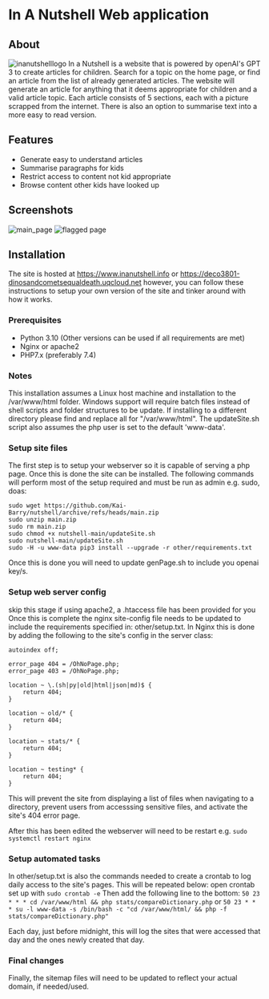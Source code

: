 # In A Nutshell Web application

## About

![inanutshelllogo](https://user-images.githubusercontent.com/88063818/196578827-fdbd4475-dd75-42d3-b4cd-18727f7f4a18.png)
In a Nutshell is a website that is powered by openAI's GPT 3 to create articles for children. Search for a topic on the home page, or find an article from the list of already generated articles. The website will generate an article for anything that it deems appropriate for children and a valid article topic. Each article consists of 5 sections, each with a picture scrapped from the internet. There is also an option to summarise text into a more easy to read version.

## Features

- Generate easy to understand articles
- Summarise paragraphs for kids
- Restrict access to content not kid appropriate
- Browse content other kids have looked up

## Screenshots

![main_page](https://i.imgur.com/KoGpxol.png)
![flagged page](https://user-images.githubusercontent.com/88063818/196042984-d651d11e-5a45-404c-9672-27b3df030ebc.PNG)

## Installation

The site is hosted at https://www.inanutshell.info or https://deco3801-dinosandcometsequaldeath.uqcloud.net however, you can follow these instructions to setup your own version of the site and tinker around with how it works.

### Prerequisites

- Python 3.10 (Other versions can be used if all requirements are met)
- Nginx or apache2
- PHP7.x (preferably 7.4)

### Notes

This installation assumes a Linux host machine and installation to the /var/www/html folder.
Windows support will require batch files instead of shell scripts and folder structures to be update.
If installing to a different directory please find and replace all for "/var/www/html".
The updateSite.sh script also assumes the php user is set to the default 'www-data'.

### Setup site files

The first step is to setup your webserver so it is capable of serving a php page.
Once this is done the site can be installed.
The following commands will perform most of the setup required and must be run as admin e.g. sudo, doas:
```
sudo wget https://github.com/Kai-Barry/nutshell/archive/refs/heads/main.zip
sudo unzip main.zip
sudo rm main.zip
sudo chmod +x nutshell-main/updateSite.sh
sudo nutshell-main/updateSite.sh
sudo -H -u www-data pip3 install --upgrade -r other/requirements.txt
```

Once this is done you will need to update genPage.sh to include you openai key/s.

### Setup web server config

skip this stage if using apache2, a .htaccess file has been provided for you
Once this is complete the nginx  site-config file needs to be updated to include the requirements specified in: other/setup.txt.
In Nginx this is done by adding the following to the site's config in the server class:
```
autoindex off;

error_page 404 = /OhNoPage.php;
error_page 403 = /OhNoPage.php;

location ~ \.(sh|py|old|html|json|md)$ {
    return 404;
}

location ~ old/* {
    return 404;
}

location ~ stats/* {
    return 404;
}

location ~ testing* {
    return 404;
}
```
This will prevent the site from displaying a list of files when navigating to a directory, prevent users from accesssing sensitive files, and activate the site's 404 error page.

After this has been edited the webserver will need to be restart e.g. `sudo systemctl restart nginx`

### Setup automated tasks

In other/setup.txt is also the commands needed to create a crontab to log daily access to the site's pages.
This will be repeated below:
open crontab set up with
`sudo crontab -e`
Then add the following line to the bottom:
`50 23 * * * cd /var/www/html && php stats/compareDictionary.php`
or
`50 23 * * * su -l www-data -s /bin/bash -c "cd /var/www/html/ && php -f stats/compareDictionary.php"`

Each day, just before midnight, this will log the sites that were accessed that day and the ones newly created that day.

### Final changes

Finally, the sitemap files will need to be updated to reflect your actual domain, if needed/used.
